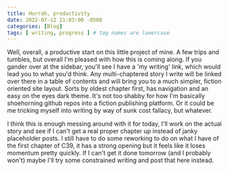 ```yaml
---
title: Hurrah, productivity
date: 2022-07-12 21:03:00 -0500 
categories: [Blog]
tags: [ writing, progress ] # tag names are lowercase
---
```


Well, overall, a productive start on this little project of mine. A few trips and tumbles, but overall I'm pleased with how this is coming along. If you gander over at the sidebar, you'll see I have a 'my writing' link, which would lead you to what you'd think. Any multi-chaptered story I write will be linked over there in a table of contents and will bring you to a much simpler, fiction oriented site layout. Sorts by oldest chapter first, has navigation and an easy on the eyes dark theme. It's not too shabby for how I'm basically shoehorning github repos into a fiction publishing platform. Or it could be me tricking myself into writing by way of sunk cost fallacy, but whatever. 

I think this is enough messing around with it for today, I'll work on the actual story and see if I can't get a real proper chapter up instead of janky placeholder posts. I still have to do some reworking to do on what I have of the first chapter of C39, it has a strong opening but it feels like it loses momentum pretty quickly. If I can't get it done tomorrow (and I probably won't) maybe I'll try some constrained writing and post that here instead.